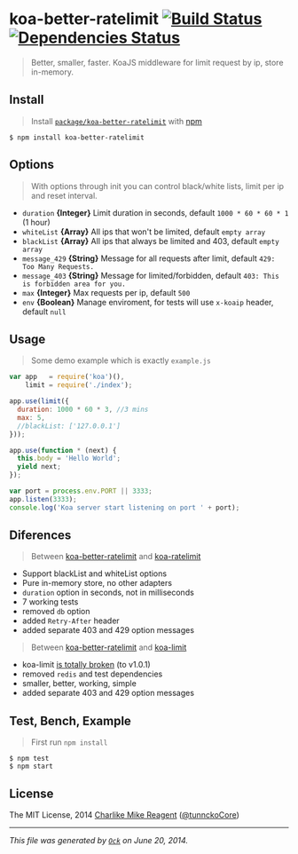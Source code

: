 koa-better-ratelimit [![Build Status](https://travis-ci.org/tunnckoCore/koa-better-ratelimit.png)](https://travis-ci.org/tunnckoCore/koa-better-ratelimit) [![Dependencies Status](https://david-dm.org/tunnckoCore/koa-better-ratelimit/status.svg)](https://david-dm.org/tunnckoCore/koa-better-ratelimit)
================

> Better, smaller, faster. KoaJS middleware for limit request by ip, store in-memory.

## Install
> Install [`package/koa-better-ratelimit`](http://npm.im/koa-better-ratelimit) with [npm](https://npmjs.org)

```
$ npm install koa-better-ratelimit
```

## Options
> With options through init you can control black/white lists, limit per ip and reset interval.

- `duration` **{Integer}** Limit duration in seconds, default `1000 * 60 * 60 * 1` (1 hour)
- `whiteList` **{Array}** All ips that won't be limited, default `empty array`
- `blackList` **{Array}** All ips that always be limited and 403, default `empty array`
- `message_429` **{String}** Message for all requests after limit, default `429: Too Many Requests.`
- `message_403` **{String}** Message for limited/forbidden, default `403: This is forbidden area for you.`
- `max` **{Integer}** Max requests per ip, default `500`
- `env` **{Boolean}** Manage enviroment, for tests will use `x-koaip` header, default `null`


## Usage
> Some demo example which is exactly `example.js`

```js
var app   = require('koa')(),
    limit = require('./index');

app.use(limit({
  duration: 1000 * 60 * 3, //3 mins
  max: 5,
  //blackList: ['127.0.0.1']
}));

app.use(function * (next) {
  this.body = 'Hello World';
  yield next;
});

var port = process.env.PORT || 3333;
app.listen(3333);
console.log('Koa server start listening on port ' + port);
```

## Diferences
> Between [koa-better-ratelimit](https://github.com/tunnckoCore/koa-better-ratelimit) and [koa-ratelimit](https://github.com/koajs/ratelimit)

- Support blackList and whiteList options
- Pure in-memory store, no other adapters
- `duration` option in seconds, not in milliseconds
- 7 working tests
- removed `db` option
- added `Retry-After` header
- added separate 403 and 429 option messages

> Between [koa-better-ratelimit](https://github.com/tunnckoCore/koa-better-ratelimit) and [koa-limit](https://github.com/koajs/koa-limit)

- koa-limit [is totally broken](https://github.com/koajs/koa-limit/issues/3#issuecomment-42731409) (to v1.0.1)
- removed `redis` and test dependencies
- smaller, better, working, simple
- added separate 403 and 429 option messages


## Test, Bench, Example
> First run `npm install`

```
$ npm test
$ npm start
```


## License
The MIT License, 2014 [Charlike Mike Reagent](https://github.com/tunnckoCore) ([@tunnckoCore](https://twitter.com/tunnckoCore))
***
_This file was generated by [`Ock`](https://github.com/tosckjs/ock) on June 20, 2014._
